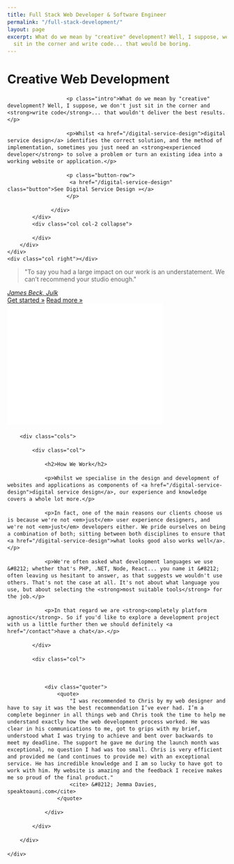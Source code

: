 ```yaml
---
title: Full Stack Web Developer & Software Engineer
permalink: "/full-stack-development/"
layout: page
excerpt: What do we mean by "creative" development? Well, I suppose, we don't just
  sit in the corner and write code... that would be boring.
---
```


<div class="panel compare img-2">
    <div class="col left"></div>
    <div class="col center">
        <div class="skew">
      		<div class="col col-1">
                  <div class="over">
                       <h1>Creative Web Development</h1>

                       <p class="intro">What do we mean by "creative" development? Well, I suppose, we don't just sit in the corner and <strong>write code</strong>... that wouldn't deliver the best results.</p>

                       <p>Whilst <a href="/digital-service-design">digital service design</a> identifies the correct solution, and the method of implementation, sometimes you just need an <strong>experienced developer</strong> to solve a problem or turn an existing idea into a working website or application.</p>

                       <p class="button-row">
                        <a href="/digital-service-design" class="button">See Digital Service Design »</a>
                       </p>

                  </div>
      		</div>
      		<div class="col col-2 collapse">

      		</div>
        </div>
    </div>
    <div class="col right"></div>
</div>

<div class="panel quote">
    <div class="container">
        <blockquote>"To say you had a large impact on our work is an understatement. We can’t recommend your studio enough."</blockquote>
        <cite><a href="https://twitter.com/_jamesbeck">James Beck, Julk</a></cite>
        <div class="actions">
            <a href="/contact" class="button">Get started »</a>
            <a href="/services" class="button basic">Read more »</a>
            <img src="/assets/images/arrow2.png" class="arrow" />
        </div>
    </div>
</div>

<div class="panel content">
    <div class="container">

        <div class="cols">

            <div class="col">

                <h2>How We Work</h2>

                <p>Whilst we specialise in the design and development of websites and applications as components of <a href="/digital-service-design">digital service design</a>, our experience and knowledge covers a whole lot more.</p>

                <p>In fact, one of the main reasons our clients choose us is because we're not <em>just</em> user experience designers, and we're not <em>just</em> developers either. We pride ourselves on being a combination of both; sitting between both disciplines to ensure that <a href="/digital-service-design">what looks good also works well</a>.</p>

                <p>We're often asked what development languages we use &#8212; whether that's PHP, .NET, Node, React... you name it &#8212; often leaving us hesitant to answer, as that suggests we wouldn't use others. That's not the case at all. It's not about what language you use, but about selecting the <strong>most suitable tools</strong> for the job.</p>

                <p>In that regard we are <strong>completely platform agnostic</strong>. So if you'd like to explore a development project with us a little further then we should definitely <a href="/contact">have a chat</a>.</p>

            </div>

            <div class="col">



                <div class="quoter">
                    <quote>
                        "I was recommended to Chris by my web designer and have to say it was the best recommendation I’ve ever had. I’m a complete beginner in all things web and Chris took the time to help me understand exactly how the web development process worked. He was clear in his communications to me, got to grips with my brief, understood what I was trying to achieve and bent over backwards to meet my deadline. The support he gave me during the launch month was exceptional, no question I had was too small. Chris is very efficient and provided me (and continues to provide me) with an exceptional service. He has incredible knowledge and I am so lucky to have got to work with him. My website is amazing and the feedback I receive makes me so proud of the final product."
                        <cite> &#8212; Jemma Davies, speaktoauni.com</cite>
                    </quote>

                </div>

            </div>

        </div>

    </div>
</div>
